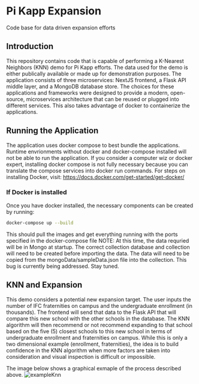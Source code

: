# Pi Kapp Expansion
Code base for data driven expansion efforts


## Introduction
This repository contains code that is capable of performing a K-Nearest Neighbors (KNN) demo for Pi Kapp efforts. The data used for the demo is either publically available or made up for demonstration purposes. The application consists of three microservices: NextJS frontend, a Flask API middle layer, and a MongoDB database store. The choices for these applications and frameworks were designed to provide a modern, open-source, microservices architecture that can be reused or plugged into different services. This also takes advantage of docker to containerize the applications. 


## Running the Application
The application uses docker compose to best bundle the applications. Runtime envrionments without docker and docker-compose installed will not be able to run the application. If you consider a computer wiz or docker expert, installing docker compose is not fully necessary because you can translate the compose services into docker run commands. For steps on installing Docker, visit: https://docs.docker.com/get-started/get-docker/ 

### If Docker is installed
Once you have docker installed, the necessary components can be created by running:
```bash
docker-compose up --build
```
This should pull the images and get everything running with the ports specified in the docker-compose file
NOTE: At this time, the data requried will be in Mongo at startup. The correct collection database and collection will need to be created before importing the data. The data will need to be copied from the mongoData/sampleData.json file into the collection. This bug is currently being addressed. Stay tuned.

## KNN and Expansion
This demo considers a potential new expansion target. The user inputs the number of IFC fraternities on campus and the undergraduate enrollment (in thousands). The frontend will send that data to the Flask API that will compare this new school with the other schools in the database. The KNN algorithm will then recommend or not recommend expanding to that school based on the five (5) closest schools to this new school in terms of undergraduate enrollment and fraternities on campus. While this is only a two dimensional example (enrollment, fraternities), the idea is to build confidence in the KNN algorithm when more factors are taken into consideration and visual inspection is difficult or impossible. 

The image below shows a graphical exmaple of the process described above.
![exampleKnn](https://github.com/user-attachments/assets/fd757e50-c973-4499-b436-d22c93c5511f)
